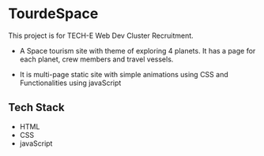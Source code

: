 # TourdeSpace

This project is for TECH-E Web Dev Cluster Recruitment.

- A Space tourism site with theme of exploring 4 planets. It has a page for each planet, crew members and travel vessels.

 - It is multi-page static site with simple animations using CSS and Functionalities using javaScript

## Tech Stack
- HTML
- CSS
- javaScript
